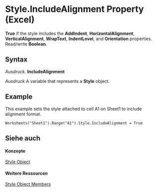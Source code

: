 
# Style.IncludeAlignment Property (Excel)

 **True** if the style includes the **AddIndent**, **HorizontalAlignment**, **VerticalAlignment**, **WrapText**, **IndentLevel**, and **Orientation** properties. Read/write **Boolean**.


## Syntax

 _Ausdruck_. **IncludeAlignment**

 _Ausdruck_ A variable that represents a **Style** object.


## Example

This example sets the style attached to cell A1 on Sheet1 to include alignment format.


```
Worksheets("Sheet1").Range("A1").Style.IncludeAlignment = True
```


## Siehe auch


#### Konzepte


[Style Object](3c1e9184-0075-5f46-9a1a-0b61d874d1f8.md)
#### Weitere Ressourcen


[Style Object Members](http://msdn.microsoft.com/library/78f477c9-4033-e7c5-fc3d-7ba025392d31%28Office.15%29.aspx)